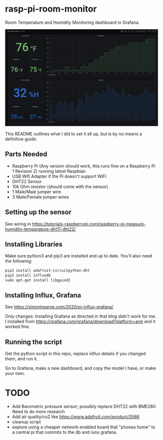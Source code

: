 # rasp-pi-room-monitor

Room Temperature and Humidity Monitoring dashboard in Grafana.

![Grafana Dashboard](./imgs/grafana.png)

This README outlines what I did to set it all up, but is by no means a definitive guide.

## Parts Needed

- Raspberry Pi (Any version should work, this runs fine on a Raspberry Pi 1 Revision 2) running latest Raspbian
- USB Wifi Adapter if the Pi doesn't support WiFi
- DHT22 Sensor
- 10k Ohm resistor (should come with the sensor)
- 1 Male/Male jumper wire
- 3 Male/Female jumper wires

## Setting up the sensor

See wiring in https://tutorials-raspberrypi.com/raspberry-pi-measure-humidity-temperature-dht11-dht22/

## Installing Libraries

Make sure python3 and pip3 are installed and up to date. You'll also need the following:

```
pip3 install adafruit-circuitpython-dht
pip3 install influxdb
sudo apt-get install libgpiod2
```

## Installing Influx, Grafana

See https://simonhearne.com/2020/pi-influx-grafana/

Only changes: Installing Grafana as directed in that blog didn't work for me. I installed from https://grafana.com/grafana/download?platform=arm and it worked fine.

## Running the script

Get the python script in this repo, replace influx details if you changed them, and run it.

Go to Grafana, make a new dashboard, and copy the model I have, or make your own.

# TODO

- Add Barometric pressure sensor; possibly replace DHT22 with BME280. Need to do more research
- Add air quality/co2 like https://www.adafruit.com/product/3566
- cleanup script
- explore using a cheaper network-enabled board that "phones home" to a central pi that commits to the db and runs grafana.
